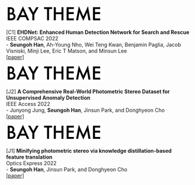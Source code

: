 <div class="paper">
    <img src="assets/img/title.png" class="thumbnail"></img>
    <p>
    [C1] <b>EHDNet: Enhanced Human Detection Network for Search and Rescue</b><br> IEEE COMPSAC 2022<br>
    - <b>Seungoh Han</b>, Ah-Young Nho, Wei Teng Kwan, Benjamin Paglia, Jacob Visniski, Minji Lee, Eric T Matson, and Minsun Lee<br>
    <a class="link" href="https://www.computer.org/csdl/proceedings-article/compsac/2022/881000a448/1FJ5F8STbXy">[paper]</a>
    </p>
</div>

<div class="paper">
    <img src="assets/img/title.png" class="thumbnail"></img>
    <p>
    [J2] <b>A Comprehensive Real-World Photometric Stereo Dataset for Unsupervised Anomaly Detection</b><br> IEEE Access 2022<br>
    - Junyong Jung, <b>Seungoh Han</b>, Jinsun Park, and Donghyeon Cho<br>
    <a class="link" href="https://ieeexplore.ieee.org/document/9916256">[paper]</a>
    </p>
</div>

<div class="paper">
    <img src="assets/img/title.png" class="thumbnail"></img>
    <p>
    [J1] <b>Minifying photometric stereo via knowledge distillation-based feature translation</b><br> Optics Express 2022<br>
    - <b>Seungoh Han</b>, Jinsun Park, and Donghyeon Cho<br>
    <a class="link" href="https://opg.optica.org/oe/fulltext.cfm?uri=oe-30-21-38284&id=507592">[paper]</a>
    </p>
</div>